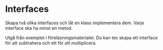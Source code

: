 # Interfaces

Skapa två olika interfaces och låt en klass implementera dem. Varje interface ska ha minst en metod.

Utgå från exemplet i föreläsningsmaterialet. Du kan tex skapa ett interface för att subtrahera och ett för att multiplicera. 
